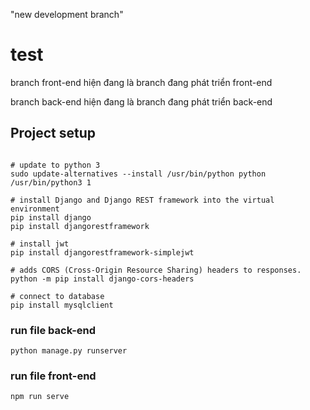 "new development branch" 
# test

branch front-end hiện đang là branch đang phát triển front-end

branch back-end hiện đang là branch đang phát triển back-end


## Project setup

```

# update to python 3 
sudo update-alternatives --install /usr/bin/python python /usr/bin/python3 1

# install Django and Django REST framework into the virtual environment
pip install django
pip install djangorestframework

# install jwt
pip install djangorestframework-simplejwt

# adds CORS (Cross-Origin Resource Sharing) headers to responses.
python -m pip install django-cors-headers

# connect to database
pip install mysqlclient
```

### run file back-end 
```
python manage.py runserver
```

### run file front-end
```
npm run serve
```
